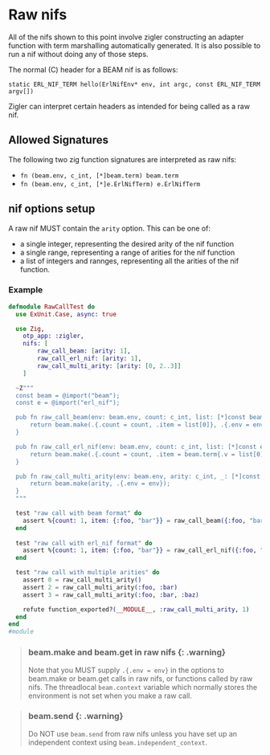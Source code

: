 # Raw nifs

All of the nifs shown to this point involve zigler constructing an adapter function with term
marshalling automatically generated. It is also possible to run a nif without doing any of those
steps.

The normal (C) header for a BEAM nif is as follows:

`static ERL_NIF_TERM hello(ErlNifEnv* env, int argc, const ERL_NIF_TERM argv[])`

Zigler can interpret certain headers as intended for being called as a raw nif.

## Allowed Signatures

The following two zig function signatures are interpreted as raw nifs:

- `fn (beam.env, c_int, [*]beam.term) beam.term`
- `fn (beam.env, c_int, [*]e.ErlNifTerm) e.ErlNifTerm`

## nif options setup

A raw nif MUST contain the `arity` option. This can be one of:

- a single integer, representing the desired arity of the nif function
- a single range, representing a range of arities for the nif function
- a list of integers and rannges, representing all the arities of the nif function.

### Example

```elixir
defmodule RawCallTest do
  use ExUnit.Case, async: true

  use Zig, 
    otp_app: :zigler,
    nifs: [
        raw_call_beam: [arity: 1],
        raw_call_erl_nif: [arity: 1],
        raw_call_multi_arity: [arity: [0, 2..3]]
    ]

  ~Z"""
  const beam = @import("beam");
  const e = @import("erl_nif");

  pub fn raw_call_beam(env: beam.env, count: c_int, list: [*]const beam.term) beam.term {
      return beam.make(.{.count = count, .item = list[0]}, .{.env = env});
  }

  pub fn raw_call_erl_nif(env: beam.env, count: c_int, list: [*]const e.ErlNifTerm) e.ErlNifTerm {
      return beam.make(.{.count = count, .item = beam.term{.v = list[0]}}, .{.env = env}).v;
  }

  pub fn raw_call_multi_arity(env: beam.env, arity: c_int, _: [*]const beam.term) beam.term {
      return beam.make(arity, .{.env = env});
  }
  """

  test "raw call with beam format" do
    assert %{count: 1, item: {:foo, "bar"}} = raw_call_beam({:foo, "bar"})
  end
  
  test "raw call with erl_nif format" do
    assert %{count: 1, item: {:foo, "bar"}} = raw_call_erl_nif({:foo, "bar"})
  end

  test "raw call with multiple arities" do
    assert 0 = raw_call_multi_arity()
    assert 2 = raw_call_multi_arity(:foo, :bar)
    assert 3 = raw_call_multi_arity(:foo, :bar, :baz)

    refute function_exported?(__MODULE__, :raw_call_multi_arity, 1)
  end
end
#module
```

> ### beam.make and beam.get in raw nifs {: .warning}
>
> Note that you MUST supply `.{.env = env}` in the options to beam.make or beam.get calls in raw nifs,
> or functions called by raw nifs. The threadlocal `beam.context` variable which normally stores the
> environment is not set when you make a raw call.

> ### beam.send {: .warning}
>
> Do NOT use `beam.send` from raw nifs unless you have set up an independent context using
> `beam.independent_context`.
